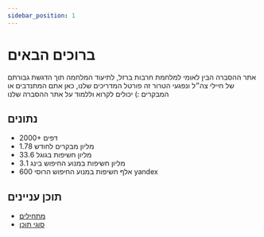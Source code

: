 ```yaml
---
sidebar_position: 1
---
```


# ברוכים הבאים
אתר ההסברה הבין לאומי למלחמת חרבות ברזל, לתיעוד המלחמה תוך הדגשת גבורתם של חיילי צה״ל ונפגעי הטרור
זה פורטל המדריכים שלנו, כאן אתם המתנדבים או המבקרים :) יכולים לקרוא וללמוד על אתר ההסברה שלנו

## נתונים
- 2000+ דפים
- 1.78 מליון מבקרים לחודש
- 33.6 מליון חשיפות בגוגל
- 3.1 מליון חשיפות במנוע החיפוש בינג
- 600 אלף חשיפות במנוע החיפוש הרוסי yandex


## תוכן עניינים
- [מתחילים](/category/מתחילים)
- [סוגי תוכן](/category/סוגי-תוכן)